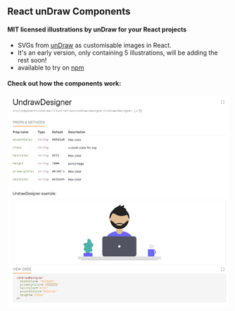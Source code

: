 ## React unDraw Components

#### MIT licensed illustrations by unDraw for your React projects

* SVGs from [unDraw](https://undraw.co/) as customisable images in React.  
* It's an early version, only containing 5 illustrations, will be adding the rest soon!
* available to try on [npm](https://www.npmjs.com/package/react-undraw-illustrations)


#### Check out how the components work:

![alt text](readme.gif)

